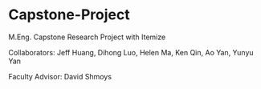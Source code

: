 # Capstone-Project
M.Eng. Capstone Research Project with Itemize

Collaborators: Jeff Huang, Dihong Luo, Helen Ma, Ken Qin, Ao Yan, Yunyu Yan

Faculty Advisor: David Shmoys
